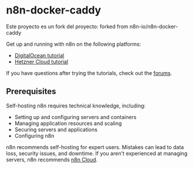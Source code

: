 # n8n-docker-caddy

Este proyecto es un fork del proyecto: forked from n8n-io/n8n-docker-caddy

Get up and running with n8n on the following platforms:

- [DigitalOcean tutorial](https://docs.n8n.io/hosting/server-setups/digital-ocean/)
- [Hetzner Cloud tutorial](https://docs.n8n.io/hosting/server-setups/hetzner/)

If you have questions after trying the tutorials, check out the [forums](https://community.n8n.io/).

## Prerequisites

Self-hosting n8n requires technical knowledge, including:

- Setting up and configuring servers and containers
- Managing application resources and scaling
- Securing servers and applications
- Configuring n8n

n8n recommends self-hosting for expert users. Mistakes can lead to data loss, security issues, and downtime. If you aren't experienced at managing servers, n8n recommends [n8n Cloud](https://n8n.io/cloud/).
